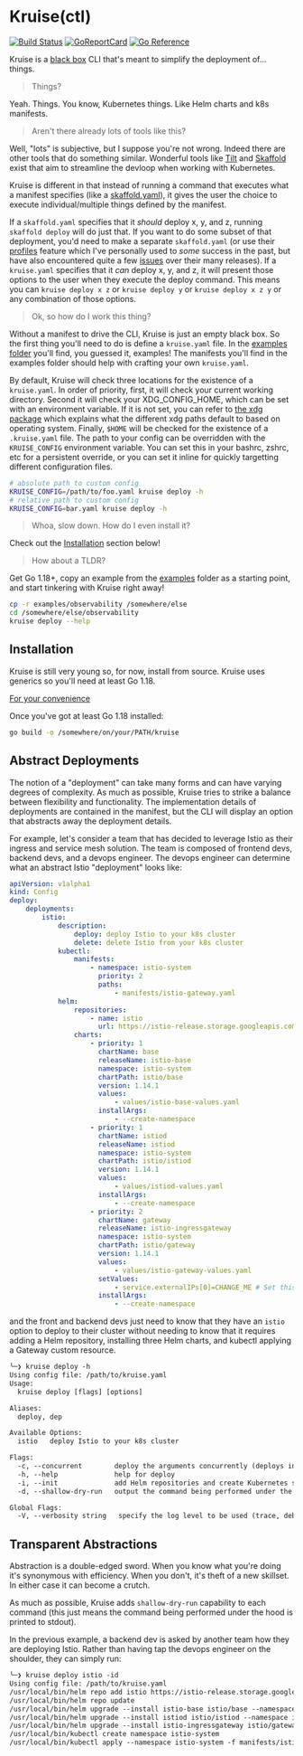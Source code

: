 # Kruise(ctl)

[![Build Status](https://github.com/j2udevelopment/kruise/workflows/build/badge.svg?branch=master)](https://github.com/j2udevelopment/kruise/actions?query=workflow%3Abuild+branch%3Amaster)
[![GoReportCard](https://goreportcard.com/badge/github.com/j2udevelopment/kruise)](https://goreportcard.com/report/github.com/j2udevelopment/kruise)
[![Go Reference](https://pkg.go.dev/badge/github.com/j2udevelopment/kruise.svg)](https://pkg.go.dev/github.com/j2udevelopment/kruise)

Kruise is a [black box](https://en.wikipedia.org/wiki/Black_box) CLI that's
meant to simplify the deployment of... things.

> Things?

Yeah. Things. You know, Kubernetes things. Like Helm charts and k8s manifests.

> Aren't there already lots of tools like this?

Well, "lots" is subjective, but I suppose you're not wrong. Indeed there are
other tools that do something similar. Wonderful tools like
[Tilt](https://tilt.dev/) and [Skaffold](https://skaffold.dev/) exist that aim
to streamline the devloop when working with Kubernetes.

Kruise is different in that instead of running a command that executes what a
manifest specifies (like a
[skaffold.yaml](https://skaffold.dev/docs/references/yaml/)), it gives the user
the choice to execute individual/multiple things defined by the manifest.

If a `skaffold.yaml` specifies that it _should_ deploy x, y, and z, running
`skaffold deploy` will do just that. If you want to do some subset of that
deployment, you'd need to make a separate `skaffold.yaml` (or use their
[profiles](https://skaffold.dev/docs/environment/profiles/) feature which I've
personally used to _some_ success in the past, but have also encountered quite a
few
[issues](https://github.com/GoogleContainerTools/skaffold/issues?q=is%3Aissue+profiles)
over their many releases). If a `kruise.yaml` specifies that it _can_ deploy x,
y, and z, it will present those options to the user when they execute the deploy
command. This means you can `kruise deploy x z` or `kruise deploy y` or
`kruise deploy x z y` or any combination of those options.

> Ok, so how do I work this thing?

Without a manifest to drive the CLI, Kruise is just an empty black box. So the
first thing you'll need to do is define a `kruise.yaml` file. In the
[examples folder](examples) you'll find, you guessed it, examples! The manifests
you'll find in the examples folder should help with crafting your own
`kruise.yaml`.

By default, Kruise will check three locations for the existence of a
`kruise.yaml`. In order of priority, first, it will check your current working
directory. Second it will check your XDG_CONFIG_HOME, which can be set with an
environment variable. If it is not set, you can refer to
[the xdg package](https://github.com/adrg/xdg/blob/master/README.md) which
explains what the different xdg paths default to based on operating system.
Finally, `$HOME` will be checked for the existence of a `.kruise.yaml` file. The
path to your config can be overridden with the `KRUISE_CONFIG` environment
variable. You can set this in your bashrc, zshrc, etc for a persistent override,
or you can set it inline for quickly targetting different configuration files.

```bash
# absolute path to custom config
KRUISE_CONFIG=/path/to/foo.yaml kruise deploy -h
# relative path to custom config
KRUISE_CONFIG=bar.yaml kruise deploy -h
```

> Whoa, slow down. How do I even install it?

Check out the [Installation](#installation) section below!

> How about a TLDR?

Get Go 1.18+, copy an example from the [examples](examples) folder as a starting
point, and start tinkering with Kruise right away!

```bash
cp -r examples/observability /somewhere/else
cd /somewhere/else/observability
kruise deploy --help
```

## Installation

Kruise is still very young so, for now, install from source. Kruise uses
generics so you'll need at least Go 1.18.

[For your convenience](https://go.dev/dl/)

Once you've got at least Go 1.18 installed:

```zsh
go build -o /somewhere/on/your/PATH/kruise
```

## Abstract Deployments

The notion of a "deployment" can take many forms and can have varying degrees of
complexity. As much as possible, Kruise tries to strike a balance between
flexibility and functionality. The implementation details of deployments are
contained in the manifest, but the CLI will display an option that abstracts
away the deployment details.

For example, let's consider a team that has decided to leverage Istio as their
ingress and service mesh solution. The team is composed of frontend devs,
backend devs, and a devops engineer. The devops engineer can determine what an
abstract Istio "deployment" looks like:

```yaml
apiVersion: v1alpha1
kind: Config
deploy:
    deployments:
        istio:
            description:
                deploy: deploy Istio to your k8s cluster
                delete: delete Istio from your k8s cluster
            kubectl:
                manifests:
                    - namespace: istio-system
                      priority: 2
                      paths:
                          - manifests/istio-gateway.yaml
            helm:
                repositories:
                    - name: istio
                      url: https://istio-release.storage.googleapis.com/charts
                charts:
                    - priority: 1
                      chartName: base
                      releaseName: istio-base
                      namespace: istio-system
                      chartPath: istio/base
                      version: 1.14.1
                      values:
                          - values/istio-base-values.yaml
                      installArgs:
                          - --create-namespace
                    - priority: 1
                      chartName: istiod
                      releaseName: istiod
                      namespace: istio-system
                      chartPath: istio/istiod
                      version: 1.14.1
                      values:
                          - values/istiod-values.yaml
                      installArgs:
                          - --create-namespace
                    - priority: 2
                      chartName: gateway
                      releaseName: istio-ingressgateway
                      namespace: istio-system
                      chartPath: istio/gateway
                      version: 1.14.1
                      values:
                          - values/istio-gateway-values.yaml
                      setValues:
                          - service.externalIPs[0]=CHANGE_ME # Set this to your node InternalIP (minikube ip, or describe your node if you're not using minikube)
                      installArgs:
                          - --create-namespace
```

and the front and backend devs just need to know that they have an `istio`
option to deploy to their cluster without needing to know that it requires
adding a Helm repository, installing three Helm charts, and kubectl applying a
Gateway custom resource.

```txt
╰─❯ kruise deploy -h
Using config file: /path/to/kruise.yaml
Usage:
  kruise deploy [flags] [options]

Aliases:
  deploy, dep

Available Options:
  istio   deploy Istio to your k8s cluster

Flags:
  -c, --concurrent        deploy the arguments concurrently (deploys in order based on the 'priority' of each deployment passed)
  -h, --help              help for deploy
  -i, --init              add Helm repositories and create Kubernetes secrets for the specified options
  -d, --shallow-dry-run   output the command being performed under the hood

Global Flags:
  -V, --verbosity string   specify the log level to be used (trace, debug, info, warn, error) (default "error")
```

## Transparent Abstractions

Abstraction is a double-edged sword. When you know what you're doing it's
synonymous with efficiency. When you don't, it's theft of a new skillset. In
either case it can become a crutch.

As much as possible, Kruise adds `shallow-dry-run` capability to each command
(this just means the command being performed under the hood is printed to
stdout).

In the previous example, a backend dev is asked by another team how they are
deploying Istio. Rather than having tap the devops engineer on the shoulder,
they can simply run:

```txt
╰─❯ kruise deploy istio -id
Using config file: /path/to/kruise.yaml
/usr/local/bin/helm repo add istio https://istio-release.storage.googleapis.com/charts --force-update
/usr/local/bin/helm repo update
/usr/local/bin/helm upgrade --install istio-base istio/base --namespace istio-system --version 1.14.1 -f values/istio-base-values.yaml --create-namespace
/usr/local/bin/helm upgrade --install istiod istio/istiod --namespace istio-system --version 1.14.1 -f values/istiod-values.yaml --create-namespace
/usr/local/bin/helm upgrade --install istio-ingressgateway istio/gateway --namespace istio-system --version 1.14.1 -f values/istio-gateway-values.yaml --set service.externalIPs[0]=<redacted> --create-namespace
/usr/local/bin/kubectl create namespace istio-system
/usr/local/bin/kubectl apply --namespace istio-system -f manifests/istio-gateway.yaml
```
